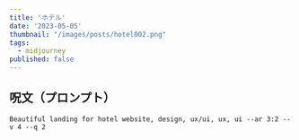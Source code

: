 ```yaml
---
title: 'ホテル'
date: '2023-05-05'
thumbnail: "/images/posts/hotel002.png"
tags:
  - midjourney
published: false
---
```


## 呪文（プロンプト）
```
Beautiful landing for hotel website, design, ux/ui, ux, ui --ar 3:2 --v 4 --q 2
```